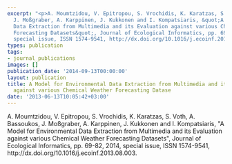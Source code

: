 ```yaml
---
excerpt: "<p>A. Moumtzidou, V. Epitropou, S. Vrochidis, K. Karatzas, S. Voth, A. Bassoukos,
  J. Moßgraber, A. Karppinen, J. Kukkonen and I. Kompatsiaris, &quot;A Model for Environmental
  Data Extraction from Multimedia and its Evaluation against various Chemical Weather
  Forecasting Datasets&quot;, Journal of Ecological Informatics, pp. 69-82, 2014,
  special issue, ISSN 1574-9541, http://dx.doi.org/10.1016/j.ecoinf.2013.08.003.</p>"
types: publication
tags:
- journal_publications
images: []
publication_date: '2014-09-13T00:00:00'
layout: publication
title: A Model for Environmental Data Extraction from Multimedia and its Evaluation
  against various Chemical Weather Forecasting Datase
date: '2013-06-13T10:05:42+03:00'
---
```

<p>A. Moumtzidou, V. Epitropou, S. Vrochidis, K. Karatzas, S. Voth, A. Bassoukos, J. Moßgraber, A. Karppinen, J. Kukkonen and I. Kompatsiaris, &quot;A Model for Environmental Data Extraction from Multimedia and its Evaluation against various Chemical Weather Forecasting Datasets&quot;, Journal of Ecological Informatics, pp. 69-82, 2014, special issue, ISSN 1574-9541, http://dx.doi.org/10.1016/j.ecoinf.2013.08.003.</p>
